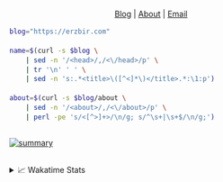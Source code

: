 <div dir="auto">
  <p dir="auto" align="center">
  </p>
  <p dir="auto" align="center">
    <a href="https://erzbir.com" rel="nofollow">Blog</a> |
    <a href="https://erzbir.com/about/" rel="nofollow">About</a> |
    <a href="mailto:contact@erzbir.com">Email</a>
  </p>
</div>

```bash
blog="https://erzbir.com"

name=$(curl -s $blog \
	| sed -n '/<head>/,/<\/head>/p' \
	| tr '\n' ' ' \
	| sed -n 's:.*<title>\([^<]*\)</title>.*:\1:p')

about=$(curl -s $blog/about \
	| sed -n '/<about>/,/<\/about>/p' \
	| perl -pe 's/<[^>]+>/\n/g; s/^\s+|\s+$/\n/g;')
```

##

<a href="https://github.com/Erzbir">
<img src="https://github-profile-summary-cards.vercel.app/api/cards/profile-details?username=Erzbir&theme=tokyonight" alt="summary">
</a>

##

<details>
<summary>📈 Wakatime Stats</summary>
<br>

![Erzbir's wakatime stats](https://github-readme-stats.vercel.app/api/wakatime?username=Erzbir\&layout=compact)

##

<!--START_SECTION:waka-->
![Code Time](http://img.shields.io/badge/Code%20Time-1%2C435%20hrs%2027%20mins-blue)

![Profile Views](http://img.shields.io/badge/Profile%20Views-36-blue)

**🐱 My GitHub Data** 

> 📦 299.2 kB Used in GitHub's Storage 
 > 
> 🏆 292 Contributions in the Year 2025
 > 
> 🚫 Not Opted to Hire
 > 
> 📜 32 Public Repositories 
 > 
> 🔑 13 Private Repositories 
 > 
**I'm an Early 🐤** 

```text
🌞 Morning                293 commits         █████░░░░░░░░░░░░░░░░░░░░   19.62 % 
🌆 Daytime                476 commits         ████████░░░░░░░░░░░░░░░░░   31.88 % 
🌃 Evening                487 commits         ████████░░░░░░░░░░░░░░░░░   32.62 % 
🌙 Night                  237 commits         ████░░░░░░░░░░░░░░░░░░░░░   15.87 % 
```
📅 **I'm Most Productive on Thursday** 

```text
Monday                   142 commits         ██░░░░░░░░░░░░░░░░░░░░░░░   09.51 % 
Tuesday                  268 commits         ████░░░░░░░░░░░░░░░░░░░░░   17.95 % 
Wednesday                240 commits         ████░░░░░░░░░░░░░░░░░░░░░   16.08 % 
Thursday                 290 commits         █████░░░░░░░░░░░░░░░░░░░░   19.42 % 
Friday                   246 commits         ████░░░░░░░░░░░░░░░░░░░░░   16.48 % 
Saturday                 174 commits         ███░░░░░░░░░░░░░░░░░░░░░░   11.65 % 
Sunday                   133 commits         ██░░░░░░░░░░░░░░░░░░░░░░░   08.91 % 
```


📊 **This Week I Spent My Time On** 

```text
🕑︎ Time Zone: Asia/Shanghai

💬 Programming Languages: 
SCSS                     22 hrs 19 mins      ████████░░░░░░░░░░░░░░░░░   32.44 % 
HTML                     15 hrs 54 mins      ██████░░░░░░░░░░░░░░░░░░░   23.11 % 
TypeScript               6 hrs 57 mins       ███░░░░░░░░░░░░░░░░░░░░░░   10.11 % 
Java                     6 hrs 8 mins        ██░░░░░░░░░░░░░░░░░░░░░░░   08.92 % 
YAML                     5 hrs 44 mins       ██░░░░░░░░░░░░░░░░░░░░░░░   08.35 % 

🔥 Editors: 
IntelliJ IDEA            67 hrs 55 mins      █████████████████████████   98.68 % 
CLion                    50 mins             ░░░░░░░░░░░░░░░░░░░░░░░░░   01.22 % 
Rustrover                3 mins              ░░░░░░░░░░░░░░░░░░░░░░░░░   00.10 % 

💻 Operating System: 
Mac                      68 hrs 49 mins      █████████████████████████   100.00 % 
```

**I Mostly Code in Java** 

```text
Java                     14 repos            ███████████████░░░░░░░░░░   58.33 % 
HTML                     2 repos             ██░░░░░░░░░░░░░░░░░░░░░░░   08.33 % 
SCSS                     1 repo              █░░░░░░░░░░░░░░░░░░░░░░░░   04.17 % 
JavaScript               1 repo              █░░░░░░░░░░░░░░░░░░░░░░░░   04.17 % 
C                        1 repo              █░░░░░░░░░░░░░░░░░░░░░░░░   04.17 % 
```



**Timeline**

![Lines of Code chart](https://raw.githubusercontent.com/Erzbir/Erzbir/main/assets/bar_graph.png)


 Last Updated on 29/07/2025 18:57:16 UTC
<!--END_SECTION:waka-->

</details>

##
